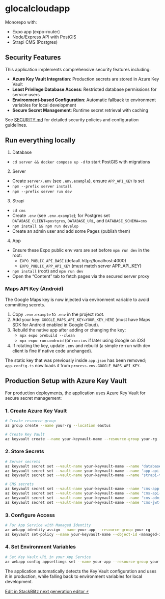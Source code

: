 # glocalcloudapp

Monorepo with:
- Expo app (expo-router)
- Node/Express API with PostGIS
- Strapi CMS (Postgres)

## Security Features

This application implements comprehensive security features including:
- **Azure Key Vault Integration**: Production secrets are stored in Azure Key Vault
- **Least Privilege Database Access**: Restricted database permissions for service users
- **Environment-based Configuration**: Automatic fallback to environment variables for local development
- **Secure Secret Management**: Runtime secret retrieval with caching

See [SECURITY.md](SECURITY.md) for detailed security policies and configuration guidelines.

## Run everything locally

1) Database
- `cd server && docker compose up -d` to start PostGIS with migrations

2) Server
- Create `server/.env` (see `.env.example`), ensure `APP_API_KEY` is set
- `npm --prefix server install`
- `npm --prefix server run dev`

3) Strapi
- `cd cms`
- Create `.env` (see `.env.example`); for Postgres set `DATABASE_CLIENT=postgres`, `DATABASE_URL`, and `DATABASE_SCHEMA=cms`
- `npm install && npm run develop`
- Create an admin user and add some Pages (publish them)

4) App
- Ensure these Expo public env vars are set before `npm run dev` in the root:
	- `EXPO_PUBLIC_API_BASE` (default http://localhost:4000)
	- `EXPO_PUBLIC_APP_API_KEY` (must match server APP_API_KEY)
- `npm install` (root) and `npm run dev`
- Open the “Content” tab to fetch pages via the secured server proxy

### Maps API Key (Android)

The Google Maps key is now injected via environment variable to avoid committing secrets.

1. Copy `.env.example` to `.env` in the project root.
2. Add your key: `GOOGLE_MAPS_API_KEY=YOUR_KEY_HERE` (must have Maps SDK for Android enabled in Google Cloud).
3. Rebuild the native app after adding or changing the key:
	- `npx expo prebuild --clean`
	- `npx expo run:android` (or `run:ios` if later using Google on iOS)
4. If rotating the key, update `.env` and rebuild (a simple re-run with dev client is fine if native code unchanged).

The static key that was previously inside `app.json` has been removed; `app.config.ts` now loads it from `process.env.GOOGLE_MAPS_API_KEY`.

## Production Setup with Azure Key Vault

For production deployments, the application uses Azure Key Vault for secure secret management:

### 1. Create Azure Key Vault

```bash
# Create resource group
az group create --name your-rg --location eastus

# Create Key Vault
az keyvault create --name your-keyvault-name --resource-group your-rg --location eastus
```

### 2. Store Secrets

```bash
# Server secrets
az keyvault secret set --vault-name your-keyvault-name --name "database-url" --value "postgres://user:password@server:5432/db"
az keyvault secret set --vault-name your-keyvault-name --name "app-api-key" --value "your-strong-api-key"
az keyvault secret set --vault-name your-keyvault-name --name "strapi-token" --value "your-strapi-readonly-token"

# CMS secrets
az keyvault secret set --vault-name your-keyvault-name --name "cms-app-keys" --value "key1,key2,key3,key4"
az keyvault secret set --vault-name your-keyvault-name --name "cms-api-token-salt" --value "your-salt"
az keyvault secret set --vault-name your-keyvault-name --name "cms-admin-jwt-secret" --value "your-admin-secret"
az keyvault secret set --vault-name your-keyvault-name --name "cms-jwt-secret" --value "your-jwt-secret"
```

### 3. Configure Access

```bash
# For App Service with Managed Identity
az webapp identity assign --name your-app --resource-group your-rg
az keyvault set-policy --name your-keyvault-name --object-id <managed-identity-id> --secret-permissions get list
```

### 4. Set Environment Variables

```bash
# Set Key Vault URL in your App Service
az webapp config appsettings set --name your-app --resource-group your-rg --settings AZURE_KEY_VAULT_URL=https://your-keyvault-name.vault.azure.net/
```

The application automatically detects the Key Vault configuration and uses it in production, while falling back to environment variables for local development.

[Edit in StackBlitz next generation editor ⚡️](https://stackblitz.com/~/github.com/aprintz/glocalcloudapp)